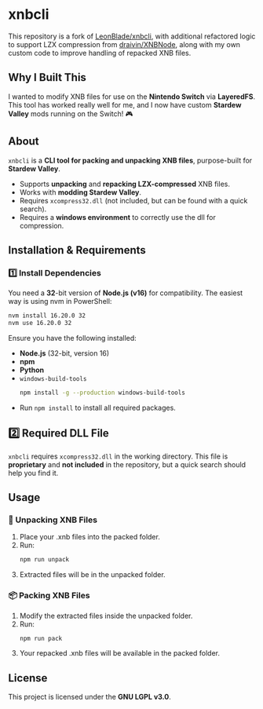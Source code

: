 # xnbcli
This repository is a fork of [LeonBlade/xnbcli](https://github.com/LeonBlade/xnbcli), with additional refactored logic to support LZX compression from [draivin/XNBNode](https://github.com/draivin/XNBNode), along with my own custom code to improve handling of repacked XNB files.

## Why I Built This
I wanted to modify XNB files for use on the **Nintendo Switch** via **LayeredFS**. This tool has worked really well for me, and I now have custom **Stardew Valley** mods running on the Switch! 🎮

## About
`xnbcli` is a **CLI tool for packing and unpacking XNB files**, purpose-built for **Stardew Valley**.
- Supports **unpacking** and **repacking LZX-compressed** XNB files.
- Works with **modding Stardew Valley**.
- Requires `xcompress32.dll` (not included, but can be found with a quick search).
- Requires a **windows environment** to correctly use the dll for compression.

## Installation & Requirements
### 1️⃣ Install Dependencies
You need a **32**-bit version of **Node.js (v16)** for compatibility. The easiest way is using nvm in PowerShell:
```sh
nvm install 16.20.0 32
nvm use 16.20.0 32
```
Ensure you have the following installed:
- **Node.js** (32-bit, version 16)
- **npm**
- **Python**
- `windows-build-tools`
    ```sh
    npm install -g --production windows-build-tools
    ```
- Run `npm install` to install all required packages.
## 2️⃣ Required DLL File
`xnbcli` requires `xcompress32.dll` in the working directory. This file is **proprietary** and **not included** in the repository, but a quick search should help you find it.

## Usage
### 📂 Unpacking XNB Files
1. Place your .xnb files into the packed folder.
2. Run:
    ```sh
    npm run unpack
    ```
3. Extracted files will be in the unpacked folder.
### 📦 Packing XNB Files
1. Modify the extracted files inside the unpacked folder.
2. Run:
    ```sh
    npm run pack
    ```
3. Your repacked .xnb files will be available in the packed folder.

## License
This project is licensed under the **GNU LGPL v3.0**.